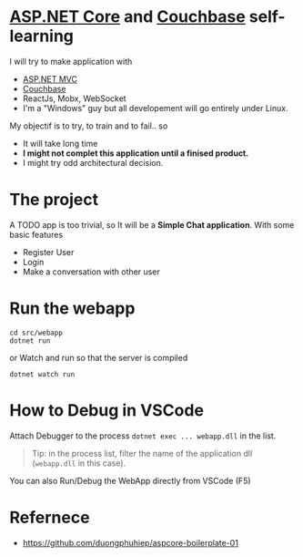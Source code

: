 # [ASP.NET Core](https://docs.microsoft.com/en-us/aspnet/core/) and [Couchbase](https://www.couchbase.com/nosql-databases/couchbase-server) self-learning

I will try to make application with
* [ASP.NET MVC](https://docs.microsoft.com/en-us/aspnet/core/) 
* [Couchbase](https://www.couchbase.com/nosql-databases/couchbase-server)
* ReactJs, Mobx, WebSocket
* I'm a "Windows" guy but all developement will go entirely under Linux.

My objectif is to try, to train and to fail.. so
* It will take long time
* **I might not complet this application until a finised product.**
* I might try odd architectural decision.

# The project

A TODO app is too trivial, so It will be a **Simple Chat application**. With some basic features
* Register User
* Login
* Make a conversation with other user

# Run the webapp
```
cd src/webapp
dotnet run
```
or Watch and run so that the server is compiled 
```
dotnet watch run
```

# How to Debug in VSCode

Attach Debugger to the process `dotnet exec ... webapp.dll` in the list.

> Tip: in the process list, filter the name of the application dll (`webapp.dll` in this case).

You can also Run/Debug the WebApp directly from VSCode (F5)

# Refernece
* https://github.com/duongphuhiep/aspcore-boilerplate-01
